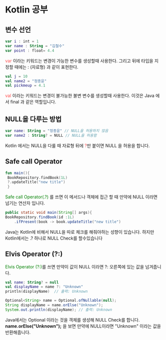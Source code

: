 
# Kotlin 공부

## 변수 선언

```kotlin
var i : int = 1
var name : String = "김철수"
var point : float= 4.4
```
<span style="color: #FF4C4C;">var</span> 이라는 키워드는 변경이 가능한 변수를 생성할때 사용한다.
그리고 뒤에 타입을 지정할 때에는 : (자료형) 과 같이 표현한다.

```kotlin
val j = 10
val name2 = "정종윤"
val pickmeup = 4.1
```
<span style="color: #FF4C4C;">val</span> 이라는 키워드는 변경이 불가능한 불변 변수를 생성할때 사용한다.
이것은 Java 에서 final 과 같은 역할입니다.

## NULL을 다루는 방법
```kotlin
var name: String = "정종윤" // NULL을 허용하지 않음
var name2 : String? = NULL // NULL을 허용함
```
Kotlin 에서는 NULL을 다룰 때 자료형 뒤에 <span style="color: #FF4C4C;">?</span>만 붙이면 NULL 을 허용을 합니다.

## Safe call Operator
```kotlin
fun main(){
 BookRepository.findBook(1L)
 ?.updateTitle("new title")
 }
```
<span style="color:green">Safe call Operator(.?)</span> 를 쓰면 이 메서드나 객체에 접근 할 때 만약에 NULL 이라면 넘기는 연산자 입니다.
```java
public static void main(String[] args){
BookRepository.findBook(id :1L)
	.ifPresent(book -> book.updateTitle("new title")
```
Java는 Kotlin에 비해서 NULL을 따로 체크를 해줘야하는 성향이 있습니다. 하지만 Kotlin에서는 .? 하나로 NULL Check를 할수있습니다


## Elvis Operator (?:)
<span style ="color:green"> Elvis Operator (?:)</span>를 쓰면 만약이 값이 NULL 이라면 ?: 오른쪽에 있는 값을 넘겨줍니다.

```kotlin
val name: String? = null
val displayName = name ?: "Unknown"
println(displayName)  // 출력: Unknown
```

```java
Optional<String> name = Optional.ofNullable(null);
String displayName = name.orElse("Unknown");
System.out.println(displayName); // 출력: Unknown
```
Java에서는 Optional 이라는 것을 객체를 생성해 NULL Check를 합니다. **name.orElse("Unknown");** 을 보면 만약에 NULL이라면 "Unknown" 이라는 값을 반환해줍니다. 
